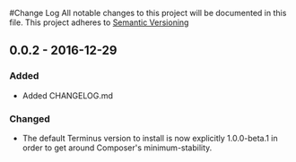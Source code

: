 #Change Log
All notable changes to this project will be documented in this file. This project adheres to [Semantic Versioning](http://semver.org)

## 0.0.2 - 2016-12-29
### Added
- Added CHANGELOG.md

### Changed
- The default Terminus version to install is now explicitly 1.0.0-beta.1 in order to get around Composer's minimum-stability.
